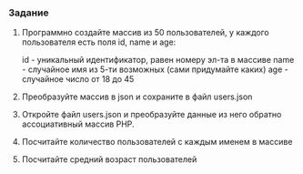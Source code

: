 ### Задание
1. Программно создайте массив из 50 пользователей, у каждого пользователя есть поля id, name и age:

    id - уникальный идентификатор, равен номеру эл-та в массиве
    name - случайное имя из 5-ти возможных (сами придумайте каких)
    age - случайное число от 18 до 45

2. Преобразуйте массив в json и сохраните в файл users.json
    
3. Откройте файл users.json и преобразуйте данные из него обратно ассоциативный массив РНР.

4. Посчитайте количество пользователей с каждым именем в массиве
    
5. Посчитайте средний возраст пользователей
